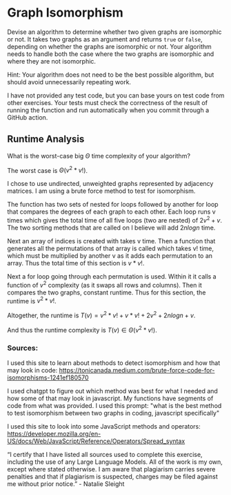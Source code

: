# Graph Isomorphism

Devise an algorithm to determine whether two given graphs are isomorphic or not.
It takes two graphs as an argument and returns `true` or `false`, depending on
whether the graphs are isomorphic or not. Your algorithm needs to handle both
the case where the two graphs are isomorphic and where they are not isomorphic.

Hint: Your algorithm does not need to be the best possible algorithm, but should
avoid unnecessarily repeating work.

I have not provided any test code, but you can base yours on test code from
other exercises. Your tests must check the correctness of the result of running
the function and run automatically when you commit through a GitHub action.

## Runtime Analysis

What is the worst-case big $\Theta$ time complexity of your algorithm?

The worst case is $\Theta(v^2 * v!)$.

I chose to use undirected, unweighted graphs represented by adjacency matrices. I am using a brute force method to test for isomorphism. 

The function has two sets of nested for loops followed by another for loop that compares the degrees of each graph to each other. Each loop runs v times which gives the total time of all five loops (two are nested) of $2v^2 + v$. The two sorting methods that are called on I believe will add $2nlogn$ time. 

Next an array of indices is created with takes v time. Then a function that generates all the permutations of that array is called which takes v! time, which must be multiplied by another v as it adds each permutation to an array. Thus the total time of this section is $v*v!$.

Next a for loop going through each permutation is used. Within it it calls a function of $v^2$ complexity (as it swaps all rows and columns). Then it compares the two graphs, constant runtime. Thus for this section, the runtime is $v^2 * v!$. 

Altogether, the runtime is $T(v) = v^2 * v! + v * v! + 2v^2 + 2nlogn + v$. 

And thus the runtime complexity is $T(v) ∈ \Theta(v^2 * v!)$.


### Sources:

I used this site to learn about methods to detect isomorphism and how that may look in code: https://tonicanada.medium.com/brute-force-code-for-isomorphisms-1241ef180570

I used chatgpt to figure out which method was best for what I needed and how some of that may look in javascript. My functions have segments of code from what was provided. I used this prompt: "what is the best method to test isomorphism between two graphs in coding, javascript specifically"

I used this site to look into some JavaScript methods and operators: https://developer.mozilla.org/en-US/docs/Web/JavaScript/Reference/Operators/Spread_syntax

“I certify that I have listed all sources used to complete this exercise, including the use of any Large Language Models. All of the work is my own, except where stated otherwise. I am aware that plagiarism carries severe penalties and that if plagiarism is suspected, charges may be filed against me without prior notice.” - Natalie Sleight
